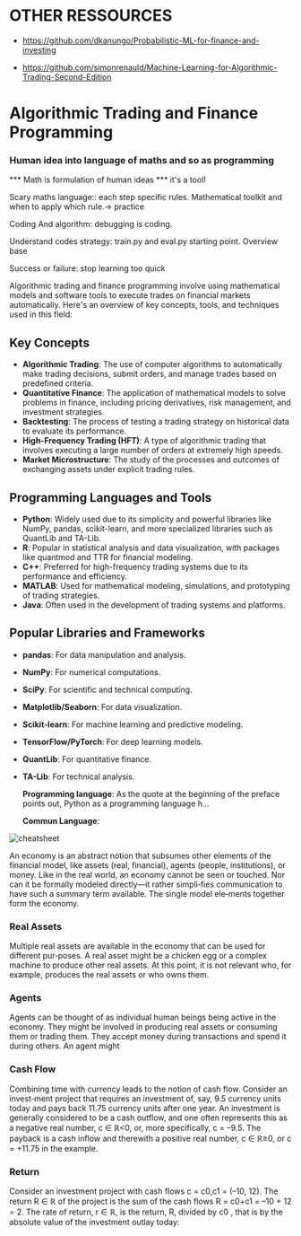 # OTHER RESSOURCES

- https://github.com/dkanungo/Probabilistic-ML-for-finance-and-investing

- https://github.com/simonrenauld/Machine-Learning-for-Algorithmic-Trading-Second-Edition










# Algorithmic Trading and Finance Programming

### Human idea into language of maths and so as programming

*** Math is formulation of human ideas *** it's a tool!

Scary maths language:: each step specific rules. Mathematical toolkit and when to apply which rule.->  practice

Coding And algorithm: debugging is coding. 

Understand codes strategy: train.py and eval.py starting point.  Overview base 

Success or failure: stop learning too quick 


Algorithmic trading and finance programming involve using mathematical models and software tools to execute trades on financial markets automatically. Here's an overview of key concepts, tools, and techniques used in this field:

## Key Concepts

- **Algorithmic Trading**: The use of computer algorithms to automatically make trading decisions, submit orders, and manage trades based on predefined criteria.
- **Quantitative Finance**: The application of mathematical models to solve problems in finance, including pricing derivatives, risk management, and investment strategies.
- **Backtesting**: The process of testing a trading strategy on historical data to evaluate its performance.
- **High-Frequency Trading (HFT)**: A type of algorithmic trading that involves executing a large number of orders at extremely high speeds.
- **Market Microstructure**: The study of the processes and outcomes of exchanging assets under explicit trading rules.

## Programming Languages and Tools

- **Python**: Widely used due to its simplicity and powerful libraries like NumPy, pandas, scikit-learn, and more specialized libraries such as QuantLib and TA-Lib.
- **R**: Popular in statistical analysis and data visualization, with packages like quantmod and TTR for financial modeling.
- **C++**: Preferred for high-frequency trading systems due to its performance and efficiency.
- **MATLAB**: Used for mathematical modeling, simulations, and prototyping of trading strategies.
- **Java**: Often used in the development of trading systems and platforms.

## Popular Libraries and Frameworks

- **pandas**: For data manipulation and analysis.
- **NumPy**: For numerical computations.
- **SciPy**: For scientific and technical computing.
- **Matplotlib/Seaborn**: For data visualization.
- **Scikit-learn**: For machine learning and predictive modeling.
- **TensorFlow/PyTorch**: For deep learning models.
- **QuantLib**: For quantitative finance.
- **TA-Lib**: For technical analysis.


   
   **Programming language**:
   As the quote at the beginning of the preface points out, Python as a programming language h...

   **Commun Language**:

![cheatsheet](https://github.com/simonrenauld/14-Finance-Programming/assets/79364202/7bca9e01-98ea-4a14-bf0a-a092be11b211)


An economy is an abstract notion that subsumes other elements of the financial model, like assets (real, financial), agents (people, institutions), or money. Like in the real world, an economy cannot be seen or touched. Nor can it be formally modeled directly—it rather simpli‐fies communication to have such a summary term available. The single model ele‐ments together form the economy.


### Real Assets

Multiple real assets are available in the economy that can be used for different pur‐poses. A real asset might be a chicken egg or a complex machine to produce other real assets. At this point, it is not relevant who, for example, produces the real assets or who owns them.


### Agents

Agents can be thought of as individual human beings being active in the economy. They might be involved in producing real assets or consuming them or trading them. They accept money during transactions and spend it during others. An agent might


### Cash Flow


Combining time with currency leads to the notion of cash flow. Consider an invest‐ment project that requires an investment of, say, 9.5 currency units today and pays back 11.75 currency units after one year. An investment is generally considered to be a cash outflow, and one often represents this as a negative real number, c ∈ ℝ<0, or, more specifically, c = –9.5. The payback is a cash inflow and therewith a positive real number, c ∈ ℝ≥0, or c = +11.75 in the example.

### Return

Consider an investment project with cash flows c = c0,c1 = (–10, 12). The return R ∈ ℝ of the project is the sum of the cash flows R = c0+c1 = –10 + 12 = 2. The rate of return, r ∈ ℝ, is the return, R, divided by c0 , that is by the absolute value of the investment outlay today:

